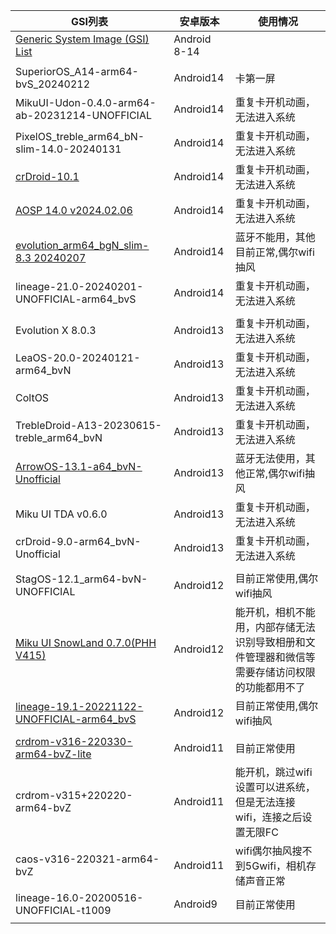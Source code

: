 | GSI列表 | 安卓版本 | 使用情况 |
|-------|-------|-------|
| [Generic System Image (GSI) List](https://github.com/phhusson/treble_experimentations/wiki/Generic-System-Image-%28GSI%29-list) | Android 8-14 |  |
|  |  |  |
| SuperiorOS_A14-arm64-bvS_20240212 | Android14 | 卡第一屏 |
| MikuUI-Udon-0.4.0-arm64-ab-20231214-UNOFFICIAL | Android14 | 重复卡开机动画，无法进入系统 |
| PixelOS_treble_arm64_bN-slim-14.0-20240131 | Android14 | 重复卡开机动画，无法进入系统 |
| [crDroid-10.1](https://github.com/naz664/crDroid_gsi/releases) | Android14 | 重复卡开机动画，无法进入系统 |
| [AOSP 14.0 v2024.02.06](https://github.com/ponces/treble_aosp/releases) | Android14 | 重复卡开机动画，无法进入系统 |
| [evolution_arm64_bgN_slim-8.3 20240207](https://github.com/ahnet-69/treble_evo/releases)  | Android14 | 蓝牙不能用，其他目前正常,偶尔wifi抽风 |
| lineage-21.0-20240201-UNOFFICIAL-arm64_bvS | Android14 | 重复卡开机动画，无法进入系统 |
|  |  |  |
| Evolution X 8.0.3  | Android13 | 重复卡开机动画，无法进入系统 |
| LeaOS-20.0-20240121-arm64_bvN | Android13 | 重复卡开机动画，无法进入系统 |
| ColtOS | Android13 | 重复卡开机动画，无法进入系统 |
| TrebleDroid-A13-20230615-treble_arm64_bvN | Android13 | 重复卡开机动画，无法进入系统 |
| [ArrowOS-13.1-a64_bvN-Unofficial](https://github.com/naz664/ArrowOS_gsi/releases) | Android13 | 蓝牙无法使用，其他正常,偶尔wifi抽风 |
| Miku UI TDA v0.6.0 | Android13 | 重复卡开机动画，无法进入系统 |
| crDroid-9.0-arm64_bvN-Unofficial | Android13 | 重复卡开机动画，无法进入系统 |
|  |  |  |
| StagOS-12.1_arm64-bvN-UNOFFICIAL | Android12 | 目前正常使用,偶尔wifi抽风 |
| [Miku UI SnowLand 0.7.0(PHH V415)](https://github.com/xiaoleGun/treble_build_miku/releases/download/0.7.0/MikuUI-SNOWLAND-0.7.0-arm64-ab-20220725-UNOFFICIAL.img.xz) | Android12 | 能开机，相机不能用，内部存储无法识别导致相册和文件管理器和微信等需要存储访问权限的功能都用不了 |
| [lineage-19.1-20221122-UNOFFICIAL-arm64_bvS](https://jaist.dl.sourceforge.net/project/andyyan-gsi/lineage-19.x/lineage-19.1-20221122-UNOFFICIAL-arm64_bvS.img.xz) | Android12 | 目前正常使用,偶尔wifi抽风 |
|  |  |  |
| [crdrom-v316-220330-arm64-bvZ-lite](https://sourceforge.net/projects/treblerom/files/crDRom11/2022.03.30/) | Android11 | 目前正常使用 |
| crdrom-v315+220220-arm64-bvZ | Android11 | 能开机，跳过wifi设置可以进系统，但是无法连接wifi，连接之后设置无限FC |
| caos-v316-220321-arm64-bvZ | Android11 | wifi偶尔抽风搜不到5Gwifi，相机存储声音正常 |
| lineage-16.0-20200516-UNOFFICIAL-t1009 | Android9 | 目前正常使用 |
|  |  |  |